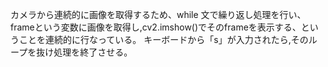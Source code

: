 カメラから連続的に画像を取得するため、while 文で繰り返し処理を行い、 frameという変数に画像を取得し,cv2.imshow()でそのframeを表示する、ということを連続的に行なっている。
キーボードから「s」が入力されたら,そのループを抜け処理を終了させる。
